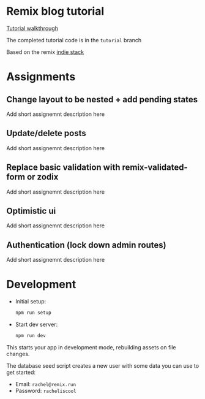 # Remix blog tutorial

[Tutorial walkthrough](https://remix.run/docs/en/main/tutorials/blog#quickstart)

The completed tutorial code is in the `tutorial` branch

Based on the remix [indie stack](https://github.com/remix-run/indie-stack)

# Assignments

## Change layout to be nested + add pending states

Add short assignemnt description here

## Update/delete posts

Add short assignemnt description here

## Replace basic validation with remix-validated-form or zodix

Add short assignemnt description here

## Optimistic ui

Add short assignemnt description here

## Authentication (lock down admin routes)

Add short assignemnt description here

# Development

- Initial setup:

  ```sh
  npm run setup
  ```

- Start dev server:

  ```sh
  npm run dev
  ```

This starts your app in development mode, rebuilding assets on file changes.

The database seed script creates a new user with some data you can use to get started:

- Email: `rachel@remix.run`
- Password: `racheliscool`

